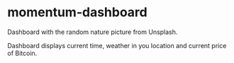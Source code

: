 # momentum-dashboard

Dashboard with the random nature picture from Unsplash.

Dashboard displays current time, weather in you location and current price of Bitcoin.
